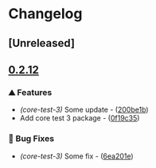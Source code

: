 # Changelog

## [Unreleased]

## [0.2.12](https://github.com/antonbaliasnikov/release-pls-plz/compare/core-libs-v0.2.11...core-libs-v0.2.12)

### ⛰️ Features

- *(core-test-3)* Some update - ([200be1b](https://github.com/antonbaliasnikov/release-pls-plz/commit/200be1b351aa83dac41e67d25f6bfac02ae65a01))
- Add core test 3 package - ([0f19c35](https://github.com/antonbaliasnikov/release-pls-plz/commit/0f19c35b50c5d8473bb29c2537b377dbfe57e8ae))

### 🐛 Bug Fixes

- *(core-test-3)* Some fix - ([6ea201e](https://github.com/antonbaliasnikov/release-pls-plz/commit/6ea201eb3281799bd5e34eb40145e76614f43242))

